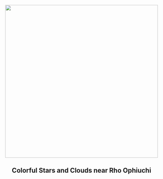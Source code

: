 
<p align="center"><img src="https://apod.nasa.gov/apod/image/2406/RhoAntares_Stocks_1080.jpg" width="500" height="500"></p>
<h2 align="center"> Colorful Stars and Clouds near Rho Ophiuchi </h2>
